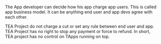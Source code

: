 The App developer can decide how his app charge app users. This is called app business model. It can be anything end user and app devs agree with each other.

TEA Project do not charge a cut or set any rule between end user and app. TEA Project has no right to stop any payment or force to refund. In short, TEA project has no control on TApps running on top.